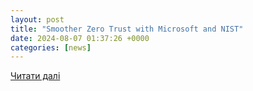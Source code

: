 ```yaml
---
layout: post
title: "Smoother Zero Trust with Microsoft and NIST"
date: 2024-08-07 01:37:26 +0000
categories: [news]
---
```


[Читати далі](https://www.microsoft.com/en-us/security/blog/2024/08/06/how-microsoft-and-nist-are-collaborating-to-advance-the-zero-trust-implementation/)
